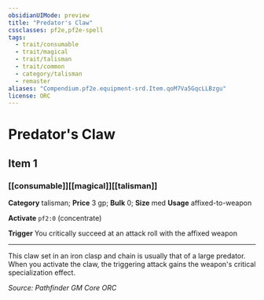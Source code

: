 ```yaml
---
obsidianUIMode: preview
title: "Predator's Claw"
cssclasses: pf2e,pf2e-spell
tags:
  - trait/consumable
  - trait/magical
  - trait/talisman
  - trait/common
  - category/talisman
  - remaster
aliases: "Compendium.pf2e.equipment-srd.Item.qoM7Va5GqcLLBzgu"
license: ORC
---
```

# Predator's Claw
## Item 1
### [[consumable]][[magical]][[talisman]]

**Category** talisman; 
**Price** 3 gp; 
**Bulk** 0; **Size** med
**Usage** affixed-to-weapon

**Activate** `pf2:0` (concentrate)

**Trigger** You critically succeed at an attack roll with the affixed weapon

* * *

This claw set in an iron clasp and chain is usually that of a large predator. When you activate the claw, the triggering attack gains the weapon's critical specialization effect.

*Source: Pathfinder GM Core*
*ORC*